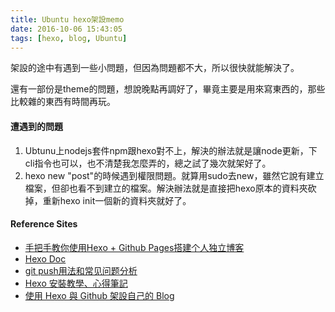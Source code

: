 ```yaml
---
title: Ubuntu hexo架設memo
date: 2016-10-06 15:43:05
tags: [hexo, blog, Ubuntu]
---
```

架設的途中有遇到一些小問題，但因為問題都不大，所以很快就能解決了。

還有一部份是theme的問題，想說晚點再調好了，畢竟主要是用來寫東西的，那些比較雜的東西有時間再玩。

#### 遭遇到的問題
1. Ubtunu上nodejs套件npm跟hexo對不上，解決的辦法就是讓node更新，下cli指令也可以，也不清楚我怎麼弄的，總之試了幾次就架好了。
2. hexo new "post"的時候遇到權限問題。就算用sudo去new，雖然它說有建立檔案，但卻也看不到建立的檔案。解決辦法就是直接把hexo原本的資料夾砍掉，重新hexo init一個新的資料夾就好了。

#### Reference Sites
- [手把手教你使用Hexo + Github Pages搭建个人独立博客](http://div.io/topic/1691)
- [Hexo Doc](https://hexo.io/zh-tw/docs/)
- [git push用法和常见问题分析 ](http://www.cnblogs.com/renkangke/archive/2013/05/31/conquerAndroid.html)
- [Hexo 安裝教學、心得筆記 ](https://wwssllabcd.github.io/blog/2014/12/22/how-to-install-hexo/)
- [使用 Hexo 與 Github 架設自己的 Blog](http://blog.thepetertung.com/2016/07/28/how-to-use-hexo-to-build-your-blog-1/)
